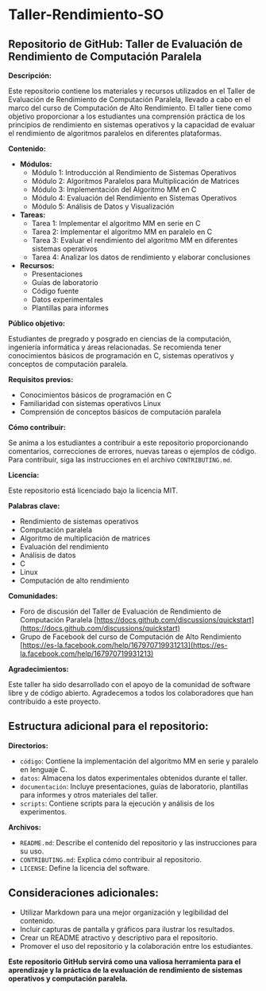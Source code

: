 # Taller-Rendimiento-SO

## Repositorio de GitHub: Taller de Evaluación de Rendimiento de Computación Paralela

**Descripción:**

Este repositorio contiene los materiales y recursos utilizados en el Taller de Evaluación de Rendimiento de Computación Paralela, llevado a cabo en el marco del curso de Computación de Alto Rendimiento. El taller tiene como objetivo proporcionar a los estudiantes una comprensión práctica de los principios de rendimiento en sistemas operativos y la capacidad de evaluar el rendimiento de algoritmos paralelos en diferentes plataformas.

**Contenido:**

* **Módulos:**
    * Módulo 1: Introducción al Rendimiento de Sistemas Operativos
    * Módulo 2: Algoritmos Paralelos para Multiplicación de Matrices
    * Módulo 3: Implementación del Algoritmo MM en C
    * Módulo 4: Evaluación del Rendimiento en Sistemas Operativos
    * Módulo 5: Análisis de Datos y Visualización
* **Tareas:**
    * Tarea 1: Implementar el algoritmo MM en serie en C
    * Tarea 2: Implementar el algoritmo MM en paralelo en C
    * Tarea 3: Evaluar el rendimiento del algoritmo MM en diferentes sistemas operativos
    * Tarea 4: Analizar los datos de rendimiento y elaborar conclusiones
* **Recursos:**
    * Presentaciones
    * Guías de laboratorio
    * Código fuente
    * Datos experimentales
    * Plantillas para informes

**Público objetivo:**

Estudiantes de pregrado y posgrado en ciencias de la computación, ingeniería informática y áreas relacionadas. Se recomienda tener conocimientos básicos de programación en C, sistemas operativos y conceptos de computación paralela.

**Requisitos previos:**

* Conocimientos básicos de programación en C
* Familiaridad con sistemas operativos Linux
* Comprensión de conceptos básicos de computación paralela

**Cómo contribuir:**

Se anima a los estudiantes a contribuir a este repositorio proporcionando comentarios, correcciones de errores, nuevas tareas o ejemplos de código. Para contribuir, siga las instrucciones en el archivo `CONTRIBUTING.md`.

**Licencia:**

Este repositorio está licenciado bajo la licencia MIT.

**Palabras clave:**

* Rendimiento de sistemas operativos
* Computación paralela
* Algoritmo de multiplicación de matrices
* Evaluación del rendimiento
* Análisis de datos
* C
* Linux
* Computación de alto rendimiento

**Comunidades:**

* Foro de discusión del Taller de Evaluación de Rendimiento de Computación Paralela [https://docs.github.com/discussions/quickstart](https://docs.github.com/discussions/quickstart)
* Grupo de Facebook del curso de Computación de Alto Rendimiento [https://es-la.facebook.com/help/167970719931213](https://es-la.facebook.com/help/167970719931213)

**Agradecimientos:**

Este taller ha sido desarrollado con el apoyo de la comunidad de software libre y de código abierto. Agradecemos a todos los colaboradores que han contribuido a este proyecto.

## Estructura adicional para el repositorio:

**Directorios:**

* `código`: Contiene la implementación del algoritmo MM en serie y paralelo en lenguaje C.
* `datos`: Almacena los datos experimentales obtenidos durante el taller.
* `documentación`: Incluye presentaciones, guías de laboratorio, plantillas para informes y otros materiales del taller.
* `scripts`: Contiene scripts para la ejecución y análisis de los experimentos.

**Archivos:**

* `README.md`: Describe el contenido del repositorio y las instrucciones para su uso.
* `CONTRIBUTING.md`: Explica cómo contribuir al repositorio.
* `LICENSE`: Define la licencia del software.

## Consideraciones adicionales:

* Utilizar Markdown para una mejor organización y legibilidad del contenido.
* Incluir capturas de pantalla y gráficos para ilustrar los resultados.
* Crear un README atractivo y descriptivo para el repositorio.
* Promover el uso del repositorio y la colaboración entre los estudiantes.

**Este repositorio GitHub servirá como una valiosa herramienta para el aprendizaje y la práctica de la evaluación de rendimiento de sistemas operativos y computación paralela.**
